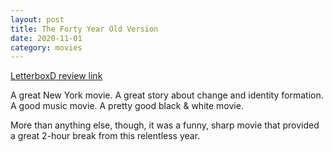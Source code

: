 ```yaml
---
layout: post
title: The Forty Year Old Version
date: 2020-11-01
category: movies
---
```

 
[LetterboxD review link](https://letterboxd.com/samarthbhaskar/film/the-forty-year-old-version/)

A great New York movie. A great story about change and identity formation. A good music movie. A pretty good black & white movie. 

More than anything else, though, it was a funny, sharp movie that provided a great 2-hour break from this relentless year.